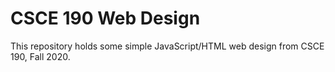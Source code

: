# CSCE 190 Web Design
This repository holds some simple JavaScript/HTML web design from CSCE 190, Fall 2020.
